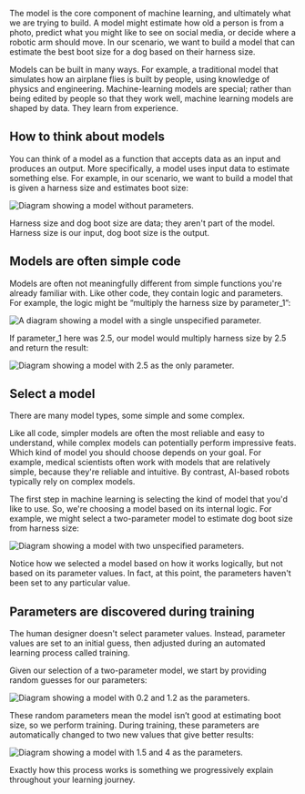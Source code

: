 The model is the core component of machine learning, and ultimately what we are trying to build. A model might estimate how old a person is from a photo, predict what you might like to see on social media, or decide where a robotic arm should move. In our scenario, we want to build a model that can estimate the best boot size for a dog based on their harness size.

Models can be built in many ways. For example, a traditional model that simulates how an airplane flies is built by people, using knowledge of physics and engineering. Machine-learning models are special; rather than being edited by people so that they work well, machine learning models are shaped by data. They learn from experience.

## How to think about models

You can think of a model as a function that accepts data as an input and produces an output. More specifically, a model uses input data to estimate something else. For example, in our scenario, we want to build a model that is given a harness size and estimates boot size:

![Diagram showing a model without parameters.](../media/1-2-a.jpg)

Harness size and dog boot size are data; they aren't part of the model. Harness size is our input, dog boot size is the output.

## Models are often simple code

Models are often not meaningfully different from simple functions you're already familiar with. Like other code, they contain logic and parameters. For example, the logic might be “multiply the harness size by parameter_1”:

![A diagram showing a model with a single unspecified parameter.](../media/1-2-b.jpg)

If parameter_1 here was 2.5, our model would multiply harness size by 2.5 and return the result:

![Diagram showing a model with 2.5 as the only parameter.](../media/1-2-c.jpg)

## Select a model

There are many model types, some simple and some complex.

Like all code, simpler models are often the most reliable and easy to understand, while complex models can potentially perform impressive feats. Which kind of model you should choose depends on your goal. For example, medical scientists often work with models that are relatively simple, because they're reliable and intuitive. By contrast, AI-based robots typically rely on complex models.

The first step in machine learning is selecting the kind of model that you'd like to use. So, we're choosing a model based on its internal logic. For example, we might select a two-parameter model to estimate dog boot size from harness size:

![Diagram showing a model with two unspecified parameters.](../media/1-2-d.jpg)

Notice how we selected a model based on how it works logically, but not based on its parameter values. In fact, at this point, the parameters haven't been set to any particular value.

## Parameters are discovered during training

The human designer doesn't select parameter values. Instead, parameter values are set to an initial guess, then adjusted during an automated learning process called training.

Given our selection of a two-parameter model, we start by providing random guesses for our parameters:

![Diagram showing a model with 0.2 and 1.2 as the parameters.](../media/1-2-e.jpg)

These random parameters mean the model isn’t good at estimating boot size, so we perform training. During training, these parameters are automatically changed to two new values that give better results:

![Diagram showing a model with 1.5 and 4 as the parameters.](../media/1-2-f.jpg)

Exactly how this process works is something we progressively explain throughout your learning journey.